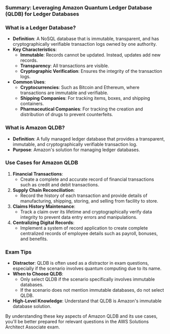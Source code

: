 ### Summary: Leveraging Amazon Quantum Ledger Database (QLDB) for Ledger Databases

### What is a Ledger Database?

- **Definition**: A NoSQL database that is immutable, transparent, and has cryptographically verifiable transaction logs owned by one authority.
- **Key Characteristics**:
    - **Immutable**: Records cannot be updated. Instead, updates add new records.
    - **Transparency**: All transactions are visible.
    - **Cryptographic Verification**: Ensures the integrity of the transaction logs.
- **Common Uses**:
    - **Cryptocurrencies**: Such as Bitcoin and Ethereum, where transactions are immutable and verifiable.
    - **Shipping Companies**: For tracking items, boxes, and shipping containers.
    - **Pharmaceutical Companies**: For tracking the creation and distribution of drugs to prevent counterfeits.

### What is Amazon QLDB?

- **Definition**: A fully managed ledger database that provides a transparent, immutable, and cryptographically verifiable transaction log.
- **Purpose**: Amazon's solution for managing ledger databases.

### Use Cases for Amazon QLDB

1. **Financial Transactions**:
    - Create a complete and accurate record of financial transactions such as credit and debit transactions.
2. **Supply Chain Reconciliation**:
    - Record the history of each transaction and provide details of manufacturing, shipping, storing, and selling from facility to store.
3. **Claims History Maintenance**:
    - Track a claim over its lifetime and cryptographically verify data integrity to prevent data entry errors and manipulations.
4. **Centralizing Digital Records**:
    - Implement a system of record application to create complete centralized records of employee details such as payroll, bonuses, and benefits.

### Exam Tips

- **Distractor**: QLDB is often used as a distractor in exam questions, especially if the scenario involves quantum computing due to its name.
- **When to Choose QLDB**:
    - Only select QLDB if the scenario specifically involves immutable databases.
    - If the scenario does not mention immutable databases, do not select QLDB.
- **High-Level Knowledge**: Understand that QLDB is Amazon's immutable database solution.

By understanding these key aspects of Amazon QLDB and its use cases, you'll be better prepared for relevant questions in the AWS Solutions Architect Associate exam.